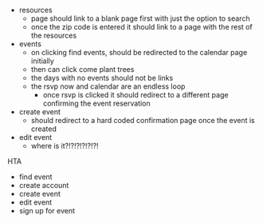 - resources
  - page should link to a blank page first with just the option to search
  - once the zip code is entered it should link to a page with the rest of the
    resources
- events
  - on clicking find events, should be redirected to the calendar page initially
  - then can click come plant trees
  - the days with no events should not be links
  - the rsvp now and calendar are an endless loop
    - once rsvp is clicked it should redirect to a different page confirming the
      event reservation
- create event
  - should redirect to a hard coded confirmation page once the event is created
- edit event
  - where is it?!?!?!?!?!?!

HTA
- find event
- create account
- create event
- edit event
- sign up for event
